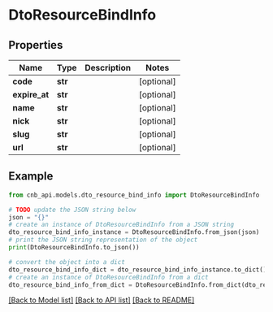 # DtoResourceBindInfo


## Properties

Name | Type | Description | Notes
------------ | ------------- | ------------- | -------------
**code** | **str** |  | [optional] 
**expire_at** | **str** |  | [optional] 
**name** | **str** |  | [optional] 
**nick** | **str** |  | [optional] 
**slug** | **str** |  | [optional] 
**url** | **str** |  | [optional] 

## Example

```python
from cnb_api.models.dto_resource_bind_info import DtoResourceBindInfo

# TODO update the JSON string below
json = "{}"
# create an instance of DtoResourceBindInfo from a JSON string
dto_resource_bind_info_instance = DtoResourceBindInfo.from_json(json)
# print the JSON string representation of the object
print(DtoResourceBindInfo.to_json())

# convert the object into a dict
dto_resource_bind_info_dict = dto_resource_bind_info_instance.to_dict()
# create an instance of DtoResourceBindInfo from a dict
dto_resource_bind_info_from_dict = DtoResourceBindInfo.from_dict(dto_resource_bind_info_dict)
```
[[Back to Model list]](../README.md#documentation-for-models) [[Back to API list]](../README.md#documentation-for-api-endpoints) [[Back to README]](../README.md)


